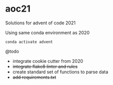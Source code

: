 # aoc21

Solutions for advent of code 2021

Using same conda environment as 2020

```conda activate advent```

@todo
- integrate cookie cutter from 2020
- ~~integrate flake8 linter and rules~~
- create standard set of functions to parse data
- ~~add requirements.txt~~